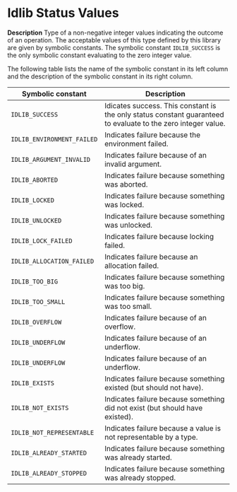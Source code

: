 # Idlib Status Values

**Description**
Type of a non-negative integer values indicating the outcome of an operation.
The acceptable values of this type defined by this library are given by symbolic constants.
The symbolic constant `IDLIB_SUCCESS` is the only symbolic constant evaluating to the zero integer value.

The following table lists the name of the symbolic constant in its left column and the description of the symbolic constant in its right column.

| Symbolic constant          | Description                                                                                                                       |
|----------------------------|-----------------------------------------------------------------------------------------------------------------------------------|
| `IDLIB_SUCCESS`            | Idicates success. This constant is the only status constant guaranteed to evaluate to the zero integer value.                     |
| `IDLIB_ENVIRONMENT_FAILED` | Indicates failure because the environment failed.                                                                                 |
| `IDLIB_ARGUMENT_INVALID`   | Indicates failure because of an invalid argument.                                                                                 |
| `IDLIB_ABORTED`            | Indicates failure because something was aborted.                                                                                  |
| `IDLIB_LOCKED`             | Indicates failure because something was locked.                                                                                   |
| `IDLIB_UNLOCKED`           | Indicates failure because something was unlocked.                                                                                 |
| `IDLIB_LOCK_FAILED`        | Indicates failure because locking failed.                                                                                         |
| `IDLIB_ALLOCATION_FAILED`  | Indicates failure because an allocation failed.                                                                                   |
| `IDLIB_TOO_BIG`            | Indicates failure because something was too big.                                                                                  |
| `IDLIB_TOO_SMALL`          | Indicates failure because something was too small.                                                                                |
| `IDLIB_OVERFLOW`           | Indicates failure because of an overflow.                                                                                         |
| `IDLIB_UNDERFLOW`          | Indicates failure because of an underflow.                                                                                        |
| `IDLIB_UNDERFLOW`          | Indicates failure because of an underflow.                                                                                        |
| `IDLIB_EXISTS`             | Indicates failure because something existed (but should not have).                                                                |
| `IDLIB_NOT_EXISTS`         | Indicates failure because something did not exist (but should have existed).                                                      |
| `IDLIB_NOT_REPRESENTABLE`  | Indicates failure because a value is not representable by a type.                                                                 |
| `IDLIB_ALREADY_STARTED`    | Indicates failure because something was already started.                                                                          |
| `IDLIB_ALREADY_STOPPED`    | Indicates failure because something was already stopped.                                                                          |
